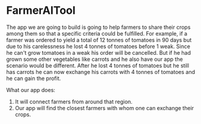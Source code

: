 # FarmerAITool

The app we are going to build is going to help farmers to share their crops among them so that a specific criteria could be fulfilled. For example, if a farmer was ordered to yield a total of 12 tonnes of tomatoes in 90 days but due to his carelessness he lost 4 tonnes of tomatoes before 1 weak. Since he can't grow tomatoes in a weak his order will be cancelled. But if he had grown some other vegetables like carrots and he also have our app the scenario would be different. After he lost 4 tonnes of tomatoes but he still has carrots he can now exchange his carrots with 4 tonnes of tomatoes and he can gain the profit.


What our app does:
1) It will connect farmers from around that region.
2) Our app will find the closest farmers with whom one can exchange their crops.

